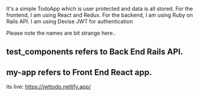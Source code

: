 It's a simple TodoApp which is user protected and data is all stored.
For the frontend, I am using React and Redux.
For the backend, I am using Ruby on Rails API.
I am using Devise JWT for authentication

Please note the names are bit strange here.. 

## test_components refers to Back End Rails API.
## my-app refers to Front End React app.

its live: https://jwttodo.netlify.app/
